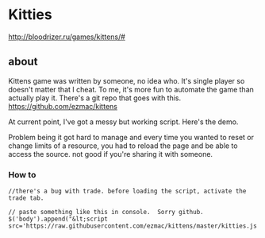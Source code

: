 # Kitties
http://bloodrizer.ru/games/kittens/#
## about
Kittens game was written by someone, no idea who.  It's single player so doesn't matter that I cheat.  To me, it's more fun to automate the game than actually play it.
There's a git repo that goes with this.
https://github.com/ezmac/kittens

At current point, I've got a messy but working script.  Here's the demo.

Problem being it got hard to manage and every time you wanted to reset or change limits of a resource, you had to reload the page and be able to access the source.  not good if you're sharing it with someone.

### How to

  ```
  //there's a bug with trade. before loading the script, activate the trade tab.

  // paste something like this in console.  Sorry github.
  $('body').append("&lt;script src='https://raw.githubusercontent.com/ezmac/kittens/master/kitties.js'>");
  ```
